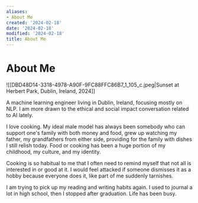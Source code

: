 ```yaml
---
aliases:
- About Me
created: '2024-02-18'
date: '2024-02-18'
modified: '2024-02-18'
title: About Me
---
```


# About Me

![[DBD48D14-3318-4978-A90F-9FC88FFC86B7_1_105_c.jpeg|Sunset at Herbert Park, Dublin, Ireland, 2024]]

A machine learning engineer living in Dublin, Ireland, focusing mostly on NLP. I am more drawn to the ethical and social impact conversation related to AI lately.

I love cooking. My ideal male model has always been somebody who can support one's family with both money and food, grew up watching my father, my grandfathers from either side, providing for the family with dishes I still relish today. Food or cooking has been a huge portion of my childhood, my culture, and my identity.

Cooking is so habitual to me that I often need to remind myself that not all is interested in or good at it. I would feel attacked if someone dismisses it as a hobby because everyone does it, like part of me suddenly tarnishes.

I am trying to pick up my reading and writing habits again. I used to journal a lot in high school, then I stopped after graduation. Life has been busy.